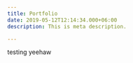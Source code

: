 ```yaml
---
title: Portfolio
date: 2019-05-12T12:14:34.000+06:00
description: This is meta description.

---
```

testing yeehaw